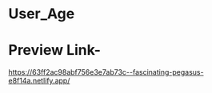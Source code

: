 # User_Age

# Preview Link- 

https://63ff2ac98abf756e3e7ab73c--fascinating-pegasus-e8f14a.netlify.app/
